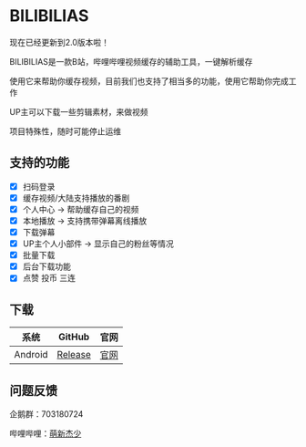 # BILIBILIAS

现在已经更新到2.0版本啦！

BILIBILIAS是一款B站，哔哩哔哩视频缓存的辅助工具，一键解析缓存

使用它来帮助你缓存视频，目前我们也支持了相当多的功能，使用它帮助你完成工作

UP主可以下载一些剪辑素材，来做视频

项目特殊性，随时可能停止运维

## 支持的功能
- [x] 扫码登录
- [x] 缓存视频/大陆支持播放的番剧
- [x] 个人中心 -> 帮助缓存自己的视频
- [x] 本地播放 -> 支持携带弹幕离线播放
- [x] 下载弹幕
- [x] UP主个人小部件 -> 显示自己的粉丝等情况
- [x] 批量下载
- [x] 后台下载功能
- [x] 点赞 投币 三连

## 下载
|  系统   |                            GitHub                            |                  官网                   |
| :-----: | :----------------------------------------------------------: | :-------------------------------------: |
| Android | [Release](https://github.com/1250422131/bilibilias/releases) | [官网](https://api.misakaloli.com/app/) |
## 问题反馈
企鹅群：703180724

哔哩哔哩：[萌新杰少](https://space.bilibili.com/351201307)